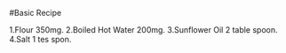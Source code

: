 #Basic Recipe

1.Flour 350mg.
2.Boiled Hot Water 200mg.
3.Sunflower Oil 2 table spoon.
4.Salt 1 tes spon.
